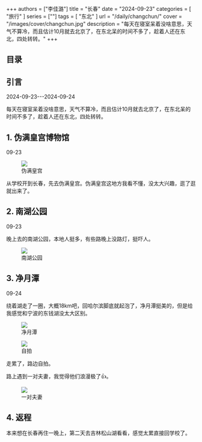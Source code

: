 +++
authors = ["李佳潞"]
title = "长春"
date = "2024-09-23"
categories = [
    "旅行"
]
series = [""]
tags = [
    "东北"
]
url = "/daily/changchun/"
cover = "/images/cover/changchun.jpg"
description = "每天在寝室呆着没啥意思，天气不算冷，而且估计10月就去北京了，在东北呆的时间不多了，趁着人还在东北，四处转转。"
+++
<!DOCTYPE html>
<html lang="zh-CN">
<head>
    <meta charset="UTF-8">
    <meta name="viewport" content="width=device-width, initial-scale=1.0">
    <link rel="stylesheet" href="/assets/css/styles.css">
    <script src="/assets/js/toc.js"></script>    
</head>
<body>
    <article>
        <nav>
            <h2>目录</h2>
            <ul id="toc">
                <!-- 目录项会在这里动态生成 -->
            </ul>
        </nav>
        <section>
            <h2>引言</h2>
            <p>2024-09-23---2024-09-24</p>
            <p>         每天在寝室呆着没啥意思，天气不算冷，而且估计10月就去北京了，在东北呆的时间不多了，趁着人还在东北，四处转转。</p>
        </section>
        <section>
            <h2>1. 伪满皇宫博物馆</h2>
            <p>09-23 <i class="fas fa-cloud"></i></p>
            <div class="container">
                <div class="image">
                    <figure>
                        <a data-fancybox="gallery" href="https://cdn.heirenlop.com/daily-record/changchun1.jpg">
    <img src="https://cdn.heirenlop.com/daily-record/changchun1.jpg" loading="lazy">
</a>
                        <figcaption>伪满皇宫</figcaption>
                    </figure>
                </div>
                <div class="text">
                    <p>         从学校开到长春，先去伪满皇宫。伪满皇宫这地方我看不懂，没太大兴趣，逛了逛就出来了。</p>
                </div>
            </div>
        </section>
        <section>
            <h2>2. 南湖公园</h2>
            <p>09-23 <i class="fas fa-cloud"></i></p>
            <p>         晚上去的南湖公园，本地人挺多，有些路晚上没路灯，挺吓人。</p>
            <div class="container">
                <div class="image">
                    <figure>
                        <a data-fancybox="gallery" href="https://cdn.heirenlop.com/daily-record/changchun2.jpg">
    <img src="https://cdn.heirenlop.com/daily-record/changchun2.jpg" loading="lazy">
</a>
                        <figcaption>南湖公园</figcaption>
                    </figure>
                </div>
            </div>
        </section>
        <section>
            <h2>3. 净月潭</h2>
            <p>09-24 <i class="fas fa-sun"></i></p>
            <p>         绕着湖走了一圈，大概18km吧，回哈尔滨脚底就起泡了，净月潭挺美的，但是给我感觉和宁波的东钱湖没太大区别。</p>
            <div class="container">
                <div class="image">
                    <figure>
                        <a data-fancybox="gallery" href="https://cdn.heirenlop.com/daily-record/changchun3.jpg">
    <img src="https://cdn.heirenlop.com/daily-record/changchun3.jpg" loading="lazy">
</a>
                        <figcaption>净月潭</figcaption>
                    </figure>
                </div>
            </div>
            <div class="container">
                <div class="image">
                    <figure>
                        <a data-fancybox="gallery" href="https://cdn.heirenlop.com/daily-record/changchun4.jpg">
    <img src="https://cdn.heirenlop.com/daily-record/changchun4.jpg" loading="lazy">
</a>
                        <figcaption>自拍</figcaption>
                    </figure>
                </div>
                <div class="text">
                    <p>         走累了，路边自拍。</p>
                </div>
            </div>
            <div class="container">
                <div class="text">
                    <p>         路上遇到一对夫妻，我觉得他们浪漫极了👍。</p>
                </div>
                <div class="image">
                    <figure>
                        <a data-fancybox="gallery" href="https://cdn.heirenlop.com/daily-record/changchun5.jpg">
    <img src="https://cdn.heirenlop.com/daily-record/changchun5.jpg" loading="lazy">
</a>
                        <figcaption>一对夫妻</figcaption>
                    </figure>
                </div>
            </div>
        </section>
        <section>
            <h2>4. 返程</h2>
            <p>         本来想在长春再住一晚上，第二天去吉林松山湖看看，感觉太累直接回学校了。</p>
        </section>
    </article>
</body>
</html>